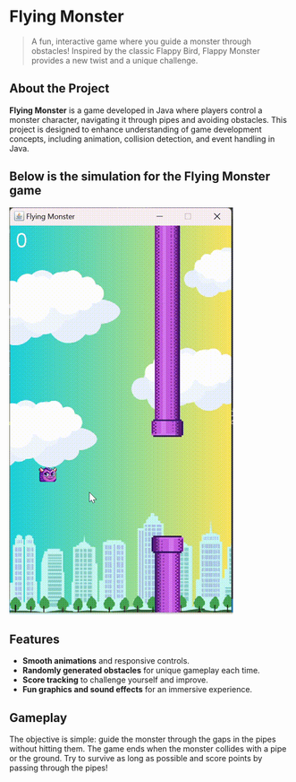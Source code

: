 # Flying Monster

> A fun, interactive game where you guide a monster through obstacles! Inspired by the classic Flappy Bird, Flappy Monster provides a new twist and a unique challenge.

## About the Project

**Flying Monster** is a game developed in Java where players control a monster character, navigating it through pipes and avoiding obstacles. This project is designed to enhance understanding of game development concepts, including animation, collision detection, and event handling in Java.

## Below is the simulation for the Flying Monster game
![Flying Monster Game GIF](assets/game.gif)

## Features

- **Smooth animations** and responsive controls.
- **Randomly generated obstacles** for unique gameplay each time.
- **Score tracking** to challenge yourself and improve.
- **Fun graphics and sound effects** for an immersive experience.

## Gameplay

The objective is simple: guide the monster through the gaps in the pipes without hitting them. The game ends when the monster collides with a pipe or the ground. Try to survive as long as possible and score points by passing through the pipes!
